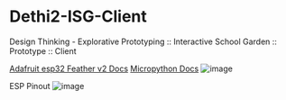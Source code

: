 # Dethi2-ISG-Client
Design Thinking - Explorative Prototyping :: Interactive School Garden :: Prototype :: Client

[Adafruit esp32 Feather v2 Docs](https://learn.adafruit.com/adafruit-esp32-feather-v2/pinouts)
[Micropython Docs](https://docs.micropython.org/en/latest/esp32/quickref.html)
![image](https://github.com/DixNSpitz/Dethi2-ISG-Client/assets/35075493/deaaf2e4-795c-4a4d-a704-3e78d1737124)

ESP Pinout
![image](https://github.com/DixNSpitz/Dethi2-ISG-Client/assets/35075493/6a0a5850-cdfb-496c-88d2-3fd2c160702f)
